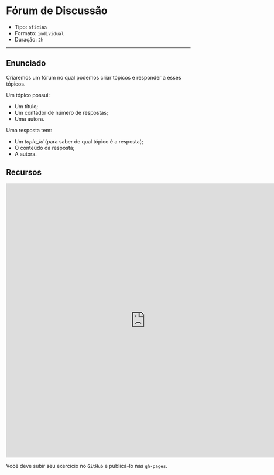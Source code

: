 # Fórum de Discussão

- Tipo: `oficina`
- Formato: `individual`
- Duração: `2h`

***

## Enunciado

Criaremos um fórum no qual podemos criar tópicos e responder a esses tópicos.

Um tópico possui:

- Um título;
- Um contador de número de respostas;
- Uma autora.

Uma resposta tem:

- Um *topic_id* (para saber de qual tópico é a resposta);
- O conteúdo da resposta;
- A autora.

## Recursos

<iframe src="https://docs.google.com/presentation/d/e/2PACX-1vTyxtk13Odw3QHMQQFphnmql4t670H4Ih2tIT57-LSi9T0-HCCrh_y_HOhPazdhZt0gFSL8FfZLcyLQ/embed?start=false&loop=false&delayms=5000" frameborder="0" width="760" height="749" allowfullscreen="true" mozallowfullscreen="true" webkitallowfullscreen="true"></iframe>

Você deve subir seu exercício no `GitHub` e publicá-lo nas `gh-pages`.
